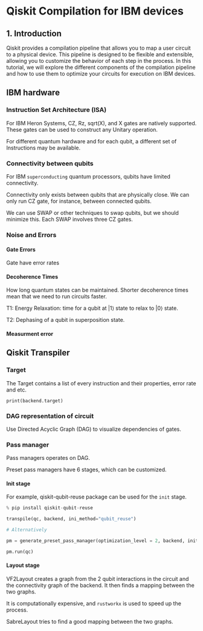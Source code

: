 # Qiskit Compilation for IBM devices

## 1. Introduction

Qiskit provides a compilation pipeline that allows you to map a user circuit to a physical device. This pipeline is designed to be flexible and extensible, allowing you to customize the behavior of each step in the process. In this tutorial, we will explore the different components of the compilation pipeline and how to use them to optimize your circuits for execution on IBM devices.

## IBM hardware

### Instruction Set Architecture (ISA)

For IBM Heron Systems, CZ, Rz, sqrt(X), and X gates are natively supported. These gates can be used to construct any Unitary operation.

For different quantum hardware and for each qubit, a different set of Instructions may be available.

### Connectivity between qubits

For IBM `superconducting` quantum processors, qubits have limited connectivity.

Connectivity only exists between qubits that are physically close. We can only run CZ gate, for instance, between connected qubits.

We can use SWAP or other techniques to swap qubits, but we should minimize this. Each SWAP involves three CZ gates.

### Noise and Errors

#### Gate Errors

Gate have error rates

#### Decoherence Times

How long quantum states can be maintained. Shorter decoherence times mean that we need to run circuits faster.

T1: Energy Relaxation: time for a qubit at $|1\rangle$ state to relax to $|0\rangle$ state.

T2: Dephasing of a qubit in superposition state.

#### Measurment error

## Qiskit Transpiler

### Target

The Target contains a list of every instruction and their properties, error rate and etc.

```print(backend.target)```

### DAG representation of circuit

Use Directed Acyclic Graph (DAG) to visualize dependencies of gates.

### Pass manager

Pass managers operates on DAG.

Preset pass managers have 6 stages, which can be customized.

#### Init stage

For example, qiskit-qubit-reuse package can be used for the `init` stage.

```Python
% pip install qiskit-qubit-reuse

transpile(qc, backend, ini_method="qubit_reuse")

# Alternatively

pm = generate_preset_pass_manager(optimization_level = 2, backend, init_method="qubit_reuse")

pm.run(qc)

```

#### Layout stage

VF2Layout creates a graph from the 2 qubit interactions in the circuit and the connectivity graph of the backend. It then finds a mapping between the two graphs.

It is computationally expensive, and `rustworkx` is used to speed up the process.

SabreLayout tries to find a good mapping between the two graphs.
